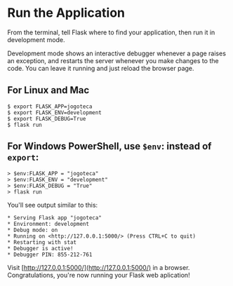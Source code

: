 # Run the Application

From the terminal, tell Flask where to find your application, then run it in development mode.

Development mode shows an interactive debugger whenever a page raises an exception, and restarts the server whenever you make changes to the code. You can leave it running and just reload the browser page.

## For Linux and Mac

```
$ export FLASK_APP=jogoteca
$ export FLASK_ENV=development
$ export FLASK_DEBUG=True
$ flask run

```

## For Windows PowerShell, use `$env`: instead of `export`:

```
> $env:FLASK_APP = "jogoteca"
> $env:FLASK_ENV = "development"
> $env:FLASK_DEBUG = "True"
> flask run

```

You'll see output similar to this:

```
* Serving Flask app "jogoteca"
* Environment: development
* Debug mode: on
* Running on <http://127.0.0.1:5000/> (Press CTRL+C to quit)
* Restarting with stat
* Debugger is active!
* Debugger PIN: 855-212-761

```

Visit [http://127.0.0.1:5000/](http://127.0.0.1:5000/) in a browser. Congratulations, you're now running your Flask web aplication!